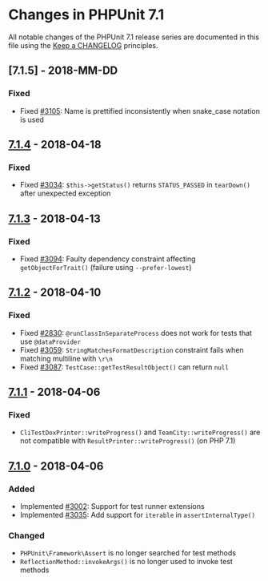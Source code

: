 # Changes in PHPUnit 7.1

All notable changes of the PHPUnit 7.1 release series are documented in this file using the [Keep a CHANGELOG](http://keepachangelog.com/) principles.

## [7.1.5] - 2018-MM-DD

### Fixed

* Fixed [#3105](https://github.com/sebastianbergmann/phpunit/pull/3105): Name is prettified inconsistently when snake_case notation is used

## [7.1.4] - 2018-04-18

### Fixed

* Fixed [#3034](https://github.com/sebastianbergmann/phpunit/pull/3034): `$this->getStatus()` returns `STATUS_PASSED` in `tearDown()` after unexpected exception

## [7.1.3] - 2018-04-13

### Fixed

* Fixed [#3094](https://github.com/sebastianbergmann/phpunit/issues/3094): Faulty dependency constraint affecting `getObjectForTrait()` (failure using `--prefer-lowest`)

## [7.1.2] - 2018-04-10

### Fixed

* Fixed [#2830](https://github.com/sebastianbergmann/phpunit/issues/2830): `@runClassInSeparateProcess` does not work for tests that use `@dataProvider`
* Fixed [#3059](https://github.com/sebastianbergmann/phpunit/pull/3059): `StringMatchesFormatDescription` constraint fails when matching multiline with `\r\n`
* Fixed [#3087](https://github.com/sebastianbergmann/phpunit/pull/3087): `TestCase::getTestResultObject()` can return `null`

## [7.1.1] - 2018-04-06

### Fixed

* `CliTestDoxPrinter::writeProgress()` and `TeamCity::writeProgress()` are not compatible with `ResultPrinter::writeProgress()` (on PHP 7.1)

## [7.1.0] - 2018-04-06

### Added

* Implemented [#3002](https://github.com/sebastianbergmann/phpunit/issues/3002): Support for test runner extensions
* Implemented [#3035](https://github.com/sebastianbergmann/phpunit/pull/3035): Add support for `iterable` in `assertInternalType()`

### Changed

* `PHPUnit\Framework\Assert` is no longer searched for test methods
* `ReflectionMethod::invokeArgs()` is no longer used to invoke test methods

[7.1.4]: https://github.com/sebastianbergmann/phpunit/compare/7.1.3...7.1.4
[7.1.3]: https://github.com/sebastianbergmann/phpunit/compare/7.1.2...7.1.3
[7.1.2]: https://github.com/sebastianbergmann/phpunit/compare/7.1.1...7.1.2
[7.1.1]: https://github.com/sebastianbergmann/phpunit/compare/7.1.0...7.1.1
[7.1.0]: https://github.com/sebastianbergmann/phpunit/compare/7.0...7.1.0

